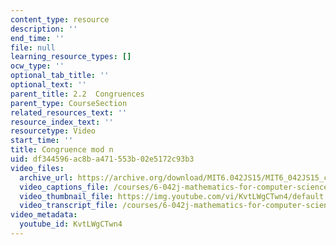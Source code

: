 ```yaml
---
content_type: resource
description: ''
end_time: ''
file: null
learning_resource_types: []
ocw_type: ''
optional_tab_title: ''
optional_text: ''
parent_title: 2.2  Congruences
parent_type: CourseSection
related_resources_text: ''
resource_index_text: ''
resourcetype: Video
start_time: ''
title: Congruence mod n
uid: df344596-ac8b-a471-553b-02e5172c93b3
video_files:
  archive_url: https://archive.org/download/MIT6.042JS15/MIT6_042JS15_congruence_ipod.mp4
  video_captions_file: /courses/6-042j-mathematics-for-computer-science-spring-2015/5f9ed04426085781ad4a2e158d9d3293_KvtLWgCTwn4.vtt
  video_thumbnail_file: https://img.youtube.com/vi/KvtLWgCTwn4/default.jpg
  video_transcript_file: /courses/6-042j-mathematics-for-computer-science-spring-2015/77c5925ea03052bd5b67c3be7d9c8453_KvtLWgCTwn4.pdf
video_metadata:
  youtube_id: KvtLWgCTwn4
---
```

